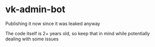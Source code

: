 # vk-admin-bot
Publishing it now since it was leaked anyway

The code itself is 2+ years old, so keep that in mind while potentially dealing with some issues
